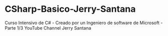 # CSharp-Basico-Jerry-Santana
Curso Intensivo de C# - Creado por un Ingeniero de software de Microsoft - Parte 1/3 YouTube Channel Jerry Santana
